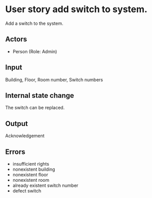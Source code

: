 # User story add switch to system.

Add a switch to the system.

## Actors

* Person (Role: Admin)

## Input

Building, Floor, Room number, Switch numbers

## Internal state change

The switch can be replaced.

## Output 

Acknowledgement

## Errors

* insufficient rights
* nonexistent building
* nonexistent floor
* nonexistent room 
* already existent switch number
* defect switch